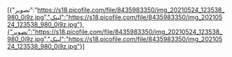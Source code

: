 [{"تصویر":"https://s18.picofile.com/file/8435983350/img_20210524_123538_980_0i9z.jpg","لینک":"https://s18.picofile.com/file/8435983350/img_20210524_123538_980_0i9z.jpg"},{"تصویر":"https://s18.picofile.com/file/8435983350/img_20210524_123538_980_0i9z.jpg","لینک":"https://s18.picofile.com/file/8435983350/img_20210524_123538_980_0i9z.jpg"}]
